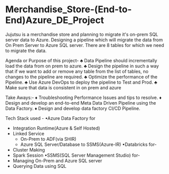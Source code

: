 # Merchandise_Store-(End-to-End)Azure_DE_Project
Jujutsu is a merchandise store and planning to migrate it's on-prem SQL server data to Azure. Designing a pipeline which will migrate the data from On Prem Server to Azure SQL server. 
There are 8 tables for which we need to migrate the data.

Agenda or Purpose of this project-
♣ Data Pipeline should incrementally load the data from on prem to azure.
♣ Design the pipeline in such a way that if we want to add or remove any table from the list of tables, no changes to the pipeline are required.
♣ Optimize the performance of the Pipeline.
♣ Use Azure DevOps to deploy the pipeline to Test and Prod.
♣ Make sure that data is consistent in on prem and azure

Take Aways:-
♦ Troubleshooting Performance Issues and tips to resolve.
♦ Design and develop an end-to-end Meta Data Driven Pipeline using the Data Factory.
♦ Design and develop data factory CI/CD Pipeline.

Tech Stack used - 
•Azure Data Factory for
  - Integration Runtime(Azure & Self Hosted)
  - Linked Service
    - On-Prem to ADF(via SHIR)
    - Azure SQL Server/Database to SSMS(Azure-IR)
•Databricks for-
  - Cluster Making
  - Spark Session
•SSMS(SQL Server Management Studio) for-
  - Managing On-Prem and Azure SQL server
  - Querying Data using SQL
 
